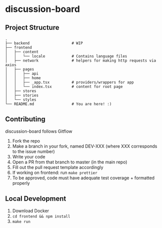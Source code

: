 # discussion-board

## Project Structure
```textd
.
├── backend                   # WIP
├── frontend                  
│   ├── content
│   │   └── locale            # Contains language files
│   ├── network               # helpers for making http requests via axios
│   ├── pages                 
│   │   ├── api               
│   │   ├── home
│   │   ├── _app.tsx          # providers/wrappers for app
│   │   └── index.tsx         # content for root page
│   ├── stores                
│   ├── stories      
│   └── styles
└── README.md                 # You are here! :)
```   

## Contributing

discussion-board follows Gitflow

1. Fork the repo
2. Make a branch in your fork, named DEV-XXX (where XXX corresponds to the issue number)
3. Write your code
4. Open a PR from that branch to master (in the main repo)
5. Fill out the pull request template accordingly
6. If working on frontend: run `make prettier`
7. To be approved, code must have adequate test coverage + formatted properly

## Local Development

1. Download Docker
2. `cd frontend && npm install`
3. `make run`

